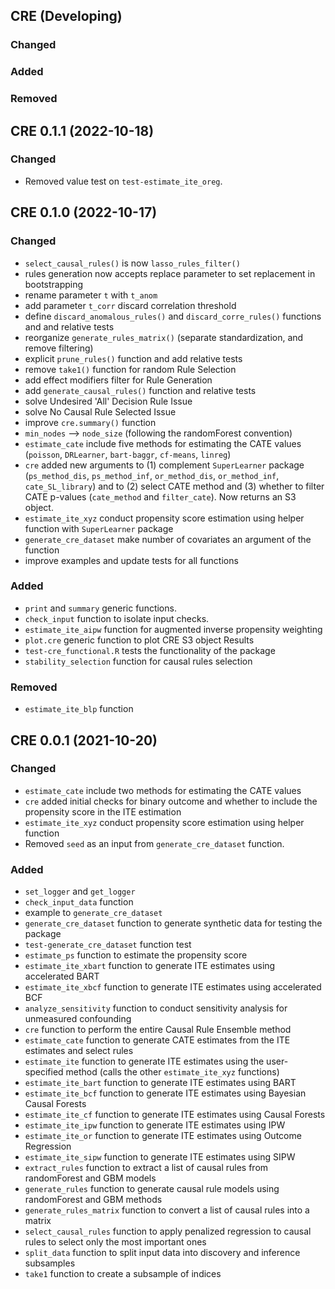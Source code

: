 ## CRE (Developing)

### Changed

### Added

### Removed 



## CRE 0.1.1 (2022-10-18)

### Changed

* Removed value test on `test-estimate_ite_oreg`.

## CRE 0.1.0 (2022-10-17)

### Changed

* `select_causal_rules()` is now `lasso_rules_filter()`
* rules generation now accepts replace parameter to set replacement in bootstrapping
* rename parameter `t` with `t_anom`
* add parameter `t_corr` discard correlation threshold
* define `discard_anomalous_rules()` and `discard_corre_rules()` functions and 
and relative tests
* reorganize `generate_rules_matrix()` (separate standardization, and remove filtering)
* explicit `prune_rules()` function and add relative tests
* remove `take1()` function for random Rule Selection
* add effect modifiers filter for Rule Generation
* add `generate_causal_rules()` function and relative tests
* solve Undesired 'All' Decision Rule Issue
* solve No Causal Rule Selected Issue
* improve `cre.summary()` function
* `min_nodes` --> `node_size` (following the randomForest convention)
* `estimate_cate` include five methods for estimating the CATE values (`poisson`, `DRLearner`, `bart-baggr`, `cf-means`, `linreg`)
* `cre` added new arguments to (1) complement `SuperLearner` package (`ps_method_dis`, `ps_method_inf`, `or_method_dis`, `or_method_inf`, `cate_SL_library`) and to (2) select CATE method and (3) whether to filter CATE p-values (`cate_method` and `filter_cate`). 
Now returns an S3 object.
* `estimate_ite_xyz` conduct propensity score estimation using helper function with `SuperLearner` package
* `generate_cre_dataset` make number of covariates an argument of the function
* improve examples and update tests for all functions


### Added
* `print` and `summary` generic functions.
* `check_input` function to isolate input checks.
* `estimate_ite_aipw` function for augmented inverse propensity weighting
* `plot.cre` generic function to plot CRE S3 object Results
* `test-cre_functional.R` tests the functionality of the package
* `stability_selection` function for causal rules selection

### Removed

* `estimate_ite_blp` function

## CRE 0.0.1 (2021-10-20)

### Changed
* `estimate_cate` include two methods for estimating the CATE values
* `cre` added initial checks for binary outcome and whether to include the propensity score in the ITE estimation
* `estimate_ite_xyz` conduct propensity score estimation using helper function
* Removed `seed` as an input from `generate_cre_dataset` function.

### Added
* `set_logger` and `get_logger`
* `check_input_data` function
* example to `generate_cre_dataset`
* `generate_cre_dataset` function to generate synthetic data for testing the package
* `test-generate_cre_dataset` function test
* `estimate_ps` function to estimate the propensity score
* `estimate_ite_xbart` function to generate ITE estimates using accelerated BART
* `estimate_ite_xbcf` function to generate ITE estimates using accelerated BCF
* `analyze_sensitivity` function to conduct sensitivity analysis for unmeasured confounding
* `cre` function to perform the entire Causal Rule Ensemble method
* `estimate_cate` function to generate CATE estimates from the ITE estimates and select rules
* `estimate_ite` function to generate ITE estimates using the user-specified method (calls the other `estimate_ite_xyz` functions)
* `estimate_ite_bart` function to generate ITE estimates using BART
* `estimate_ite_bcf` function to generate ITE estimates using Bayesian Causal Forests
* `estimate_ite_cf` function to generate ITE estimates using Causal Forests
* `estimate_ite_ipw` function to generate ITE estimates using IPW
* `estimate_ite_or` function to generate ITE estimates using Outcome Regression
* `estimate_ite_sipw` function to generate ITE estimates using SIPW
* `extract_rules` function to extract a list of causal rules from randomForest and GBM models
* `generate_rules` function to generate causal rule models using randomForest and GBM methods
* `generate_rules_matrix` function to convert a list of causal rules into a matrix
* `select_causal_rules` function to apply penalized regression to causal rules to select only the most important ones
* `split_data` function to split input data into discovery and inference subsamples
* `take1` function to create a subsample of indices
